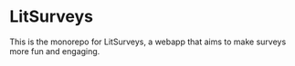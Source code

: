 # LitSurveys

This is the monorepo for LitSurveys, a webapp that aims to make surveys more fun and engaging.
